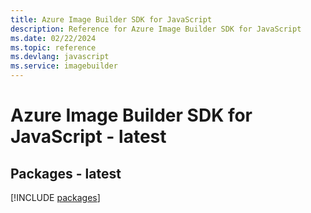 ```yaml
---
title: Azure Image Builder SDK for JavaScript
description: Reference for Azure Image Builder SDK for JavaScript
ms.date: 02/22/2024
ms.topic: reference
ms.devlang: javascript
ms.service: imagebuilder
---
```

# Azure Image Builder SDK for JavaScript - latest
## Packages - latest
[!INCLUDE [packages](image-builder-index.md)]